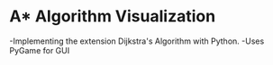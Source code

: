 # A* Algorithm Visualization
-Implementing the extension Dijkstra's Algorithm with Python.
-Uses PyGame for GUI
